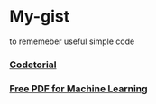 # My-gist
to rememeber useful simple code

### [Codetorial](https://codetorial.net/index.html)
### [Free PDF for Machine Learning](https://www.pdfdrive.com/learn-keras-for-deep-neural-networks-a-fast-track-approach-to-modern-deep-learning-with-python-e185770502.html)


